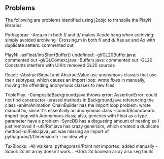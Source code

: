 ## Problems ##

The following are problems identified using j2objc to transpile the PlayN libraries:

Pythagoras:
-Area.m in both f/ and d/ makes Xcode hang when archiving: simply avoided archiving
-Crossing.m in both f/ and d/ has ax and Ax with duplicate setters: commented out

PlayN:
-asFloat/Int/ShortBuffer() undefined:
  -gl/GL20Buffer.java: commented out
  -gl/GLContext.java
  -Buffers.java: commented out
-GL20 Constants interfere with UIKit: removed GL20 sources

React:
-AbstractSignal and AbstractValue use anonymous classes that use their subtypes, which causes an import loop: wrote fixes in manually, moving the offending anonymous classes to new files

TriplePlay:
-CompositeBackground.java throws error: AssertionError: could not find constructor
  -erased methods in Background.java referencing the class 
-anim/Animation_ChainBuilder has the import loop problem: wrote manual fix, since it's essentially an anonymous class
-sound/Soundboars: import loop with Anonymous class; also, generics with Float as a type parameter have a problem
-SyncDB has a disgusting amount of nesting so I just removed it
-util/Ref.java has crazy generisim, which created a duplicate method
-ui/Field.java just was missing an import of pythagoras/f/Dimension.h - no idea why

TuxBlocks:
-All walkers: pythagoras/i/Point not imported: added manually
-Sobol: 2d int array doesn't work…
-Grid: 2d boolean array also seg faults
